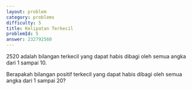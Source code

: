 ```yaml
---
layout: problem
category: problems
difficulty: 5
title: Kelipatan Terkecil
problemId: 5
answer: 232792560
---
```

2520 adalah bilangan terkecil yang dapat habis dibagi oleh semua angka dari 1 sampai 10.

Berapakah bilangan positif terkecil yang dapat habis dibagi oleh semua angka dari 1 sampai 20?
